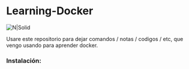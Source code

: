 # Learning-Docker

![N|Solid](https://confluence.jetbrains.com/download/attachments/70747197/large_h-trans.png?version=1&modificationDate=1446197034000&api=v2)

Usare este repositorio para dejar comandos / notas / codigos / etc, que vengo usando para aprender docker.

### Instalación:
